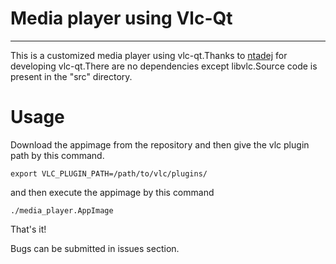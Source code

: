 # Media player using Vlc-Qt

----
This is a customized media player using vlc-qt.Thanks to [ntadej](https://github.com/vlc-qt/vlc-qt) for developing vlc-qt.There are no dependencies except libvlc.Source code is present in the "src" directory.

# Usage

Download the appimage from the repository and then give the vlc plugin path by this command.

    export VLC_PLUGIN_PATH=/path/to/vlc/plugins/

and then execute the appimage by this command

    ./media_player.AppImage

That's it!

Bugs can be submitted in issues section.
